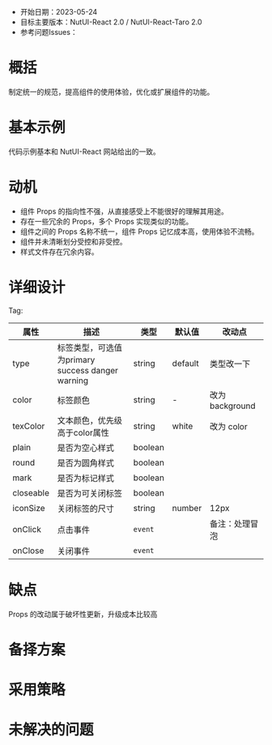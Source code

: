 - 开始日期：2023-05-24
- 目标主要版本：NutUI-React 2.0 / NutUI-React-Taro 2.0
- 参考问题Issues：

# 概括

制定统一的规范，提高组件的使用体验，优化或扩展组件的功能。


# 基本示例

代码示例基本和 NutUI-React 网站给出的一致。


# 动机

- 组件 Props 的指向性不强，从直接感受上不能很好的理解其用途。
- 存在一些冗余的 Props，多个 Props 实现类似的功能。
- 组件之间的 Props 名称不统一，组件 Props 记忆成本高，使用体验不流畅。
- 组件并未清晰划分受控和非受控。
- 样式文件存在冗余内容。


# 详细设计


Tag:

| 属性 | 描述 | 类型 | 默认值 | 改动点 |
| --- | --- | --- | --- | --- |
| type | 标签类型，可选值为primary success danger warning | string | default | 类型改一下 |
| color | 标签颜色 | string | - | 改为 background |
| texColor | 文本颜色，优先级高于color属性 | string | white | 改为 color |
| plain | 是否为空心样式 | boolean |  |  |
| round | 是否为圆角样式 | boolean |  |  |
| mark | 是否为标记样式 | boolean |  |  |
| closeable | 是否为可关闭标签 | boolean |  |  |
| iconSize | 关闭标签的尺寸 | string | number | 12px | 删除 |
| onClick | 点击事件 | `event` |  | 备注：处理冒泡 |
| onClose | 关闭事件 | `event` |  |  |


# 缺点

Props 的改动属于破坏性更新，升级成本比较高

# 备择方案


# 采用策略


# 未解决的问题

